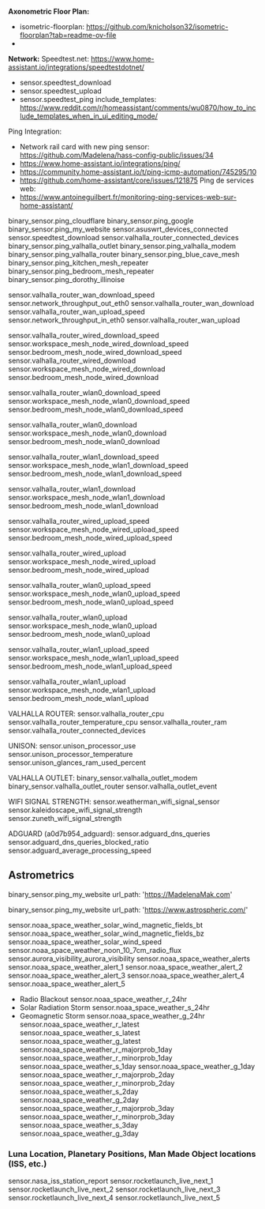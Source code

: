 **Axonometric Floor Plan:**
- isometric-floorplan: https://github.com/knicholson32/isometric-floorplan?tab=readme-ov-file
- 

**Network:**
Speedtest.net: https://www.home-assistant.io/integrations/speedtestdotnet/
  - sensor.speedtest_download
  - sensor.speedtest_upload
  - sensor.speedtest_ping
include_templates: https://www.reddit.com/r/homeassistant/comments/wu0870/how_to_include_templates_when_in_ui_editing_mode/

Ping Integration:
 - Network rail card with new ping sensor: https://github.com/Madelena/hass-config-public/issues/34
 - https://www.home-assistant.io/integrations/ping/
 - https://community.home-assistant.io/t/ping-icmp-automation/745295/10
 - https://github.com/home-assistant/core/issues/121875
Ping de services web:
 - https://www.antoineguilbert.fr/monitoring-ping-services-web-sur-home-assistant/



binary_sensor.ping_cloudflare
binary_sensor.ping_google
binary_sensor.ping_my_website
sensor.asuswrt_devices_connected
sensor.speedtest_download
sensor.valhalla_router_connected_devices
binary_sensor.ping_valhalla_outlet
binary_sensor.ping_valhalla_modem
binary_sensor.ping_valhalla_router
binary_sensor.ping_blue_cave_mesh
binary_sensor.ping_kitchen_mesh_repeater
binary_sensor.ping_bedroom_mesh_repeater
binary_sensor.ping_dorothy_illinoise

sensor.valhalla_router_wan_download_speed
sensor.network_throughput_out_eth0 
sensor.valhalla_router_wan_download
sensor.valhalla_router_wan_upload_speed
sensor.network_throughput_in_eth0
sensor.valhalla_router_wan_upload

sensor.valhalla_router_wired_download_speed
sensor.workspace_mesh_node_wired_download_speed
sensor.bedroom_mesh_node_wired_download_speed
sensor.valhalla_router_wired_download
sensor.workspace_mesh_node_wired_download
sensor.bedroom_mesh_node_wired_download

sensor.valhalla_router_wlan0_download_speed
sensor.workspace_mesh_node_wlan0_download_speed
sensor.bedroom_mesh_node_wlan0_download_speed

sensor.valhalla_router_wlan0_download
sensor.workspace_mesh_node_wlan0_download
sensor.bedroom_mesh_node_wlan0_download

sensor.valhalla_router_wlan1_download_speed
sensor.workspace_mesh_node_wlan1_download_speed
sensor.bedroom_mesh_node_wlan1_download_speed

sensor.valhalla_router_wlan1_download
sensor.workspace_mesh_node_wlan1_download
sensor.bedroom_mesh_node_wlan1_download

sensor.valhalla_router_wired_upload_speed
sensor.workspace_mesh_node_wired_upload_speed
sensor.bedroom_mesh_node_wired_upload_speed

sensor.valhalla_router_wired_upload
sensor.workspace_mesh_node_wired_upload
sensor.bedroom_mesh_node_wired_upload

sensor.valhalla_router_wlan0_upload_speed
sensor.workspace_mesh_node_wlan0_upload_speed
sensor.bedroom_mesh_node_wlan0_upload_speed

sensor.valhalla_router_wlan0_upload
sensor.workspace_mesh_node_wlan0_upload
sensor.bedroom_mesh_node_wlan0_upload

sensor.valhalla_router_wlan1_upload_speed
sensor.workspace_mesh_node_wlan1_upload_speed
sensor.bedroom_mesh_node_wlan1_upload_speed

sensor.valhalla_router_wlan1_upload
sensor.workspace_mesh_node_wlan1_upload
sensor.bedroom_mesh_node_wlan1_upload

VALHALLA ROUTER:
sensor.valhalla_router_cpu
sensor.valhalla_router_temperature_cpu
sensor.valhalla_router_ram
sensor.valhalla_router_connected_devices

UNISON:
sensor.unison_processor_use
sensor.unison_processor_temperature
sensor.unison_glances_ram_used_percent

VALHALLA OUTLET:
binary_sensor.valhalla_outlet_modem
binary_sensor.valhalla_outlet_router
sensor.valhalla_outlet_event

WIFI SIGNAL STRENGTH:
sensor.weatherman_wifi_signal_sensor
sensor.kaleidoscape_wifi_signal_strength
sensor.zuneth_wifi_signal_strength

ADGUARD (a0d7b954_adguard):
sensor.adguard_dns_queries
sensor.adguard_dns_queries_blocked_ratio
sensor.adguard_average_processing_speed


## Astrometrics

binary_sensor.ping_my_website
url_path: 'https://MadelenaMak.com'

binary_sensor.ping_my_website
url_path: 'https://www.astrospheric.com/'

sensor.noaa_space_weather_solar_wind_magnetic_fields_bt
sensor.noaa_space_weather_solar_wind_magnetic_fields_bz
sensor.noaa_space_weather_solar_wind_speed
sensor.noaa_space_weather_noon_10_7cm_radio_flux
sensor.aurora_visibility_aurora_visibility
sensor.noaa_space_weather_alerts
sensor.noaa_space_weather_alert_1
sensor.noaa_space_weather_alert_2
sensor.noaa_space_weather_alert_3
sensor.noaa_space_weather_alert_4
sensor.noaa_space_weather_alert_5
- Radio Blackout
sensor.noaa_space_weather_r_24hr
- Solar Radiation Storm
sensor.noaa_space_weather_s_24hr
- Geomagnetic Storm
sensor.noaa_space_weather_g_24hr
sensor.noaa_space_weather_r_latest
sensor.noaa_space_weather_s_latest
sensor.noaa_space_weather_g_latest
sensor.noaa_space_weather_r_majorprob_1day
sensor.noaa_space_weather_r_minorprob_1day
sensor.noaa_space_weather_s_1day
sensor.noaa_space_weather_g_1day
sensor.noaa_space_weather_r_majorprob_2day
sensor.noaa_space_weather_r_minorprob_2day
sensor.noaa_space_weather_s_2day
sensor.noaa_space_weather_g_2day
sensor.noaa_space_weather_r_majorprob_3day
sensor.noaa_space_weather_r_minorprob_3day
sensor.noaa_space_weather_s_3day
sensor.noaa_space_weather_g_3day

### Luna Location, Planetary Positions, Man Made Object locations (ISS, etc.)

sensor.nasa_iss_station_report
sensor.rocketlaunch_live_next_1
sensor.rocketlaunch_live_next_2
sensor.rocketlaunch_live_next_3
sensor.rocketlaunch_live_next_4
sensor.rocketlaunch_live_next_5

